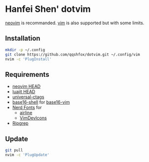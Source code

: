 # Hanfei Shen' dotvim

[neovim](https://neovim.io/) is recommanded. [vim](https://www.vim.org/) is also supported but with some limits.

## Installation

```bash
mkdir -p ~/.config
git clone https://github.com/qqshfox/dotvim.git ~/.config/vim
nvim -c 'PlugInstall'
```

## Requirements

* [neovim HEAD](https://neovim.io/)
* [luajit HEAD](https://luajit.org/)
* [universal-ctags](https://github.com/universal-ctags/ctags)
* [base16-shell](https://github.com/chriskempson/base16-shell) for [base16-vim](https://github.com/chriskempson/base16-vim)
* [Nerd Fonts](https://github.com/ryanoasis/nerd-fonts) for
  + [airline](https://github.com/vim-airline/vim-airline/)
  + [VimDevIcons](https://github.com/ryanoasis/vim-devicons)
* [Ripgrep](https://github.com/BurntSushi/ripgrep)

## Update

```bash
git pull
nvim -c 'PlugUpdate'
```
